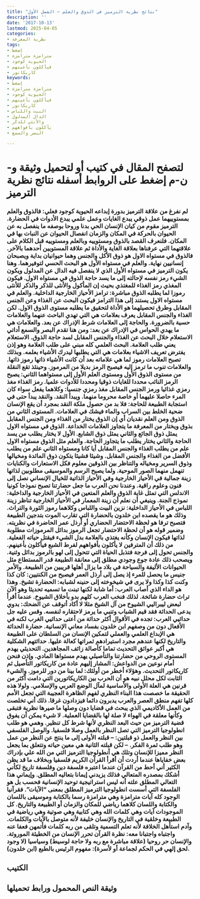 ```yaml
---
title: "نتائج نظرية الترميز في الذوق والعلم – الفصل الأول"
description: ''
date: '2017-10-13'
lastmod: 2025-04-05
categories:
- نظرية المعرفة
tags:
- إضغط
- مترامزة مترامزة
- الحيوية كوجود
- فيأكلون بأعينهم
- كاريكاتور
keywords:
- إضغط
- مترامزة مترامزة
- الحيوية كوجود
- فيأكلون بأعينهم
- كاريكاتور
- البيت واللباس
- الدال المدلول
- والأنثى للذكر
- يأكلون بأفواههم
- البصر والسمع

---
```

# **لتصفح المقال في كتيب أو لتحميل وثيقة و-ن-م إضغط على الروابط أسفله** **نتائج نظرية الترميز**

### لم نفرغ من علاقة الترميز بدورة إبداعه الحيوية كوجود فعلي: فالذوق والعلم بمستوييهما عمل ذوقي يبدع الغايات وعمل علمي يبدع الأدوات في الحضارة. الترميز مقوم من كيان الإنسان الحي بدنا وروحا بوصفه ما ينفصل به عن الحيوان بالحركة في المكان والزمان انفصال الحيوان عن النبات بها في المكان. فلنعرف القصد بالذوق ومستوييه وبالعلم ومستوييه قبل الكلام على علاقتهما التي عرفناها بعلاقة الغاية والأداة ثم علاقة المستويين أحدهما بالآخر. فالذوق في مستواه الاول هو ذوق الأكل والجنس وهما حيوانيان بداية ويصبحان إنسانيين نهاية. والعلم في مستواه الأول هو البحث الحسي لتوفيرهما. وهنا يكون الترميز في مستواه الأول الذي لا ينفصل فيه الدال عن المدلول ويكون الشيء رمز نفسه لإحالته إلى ما يسد حاجة الذوق في مستواه الاول. فيكون المغذي رمز الغذاء للمغتذي بحيث إن المأكول والأنثى للذكر والذكر للأنثى رموزا لما يطلبه الذوق مباشرة: ترامز الأحياز الخارجية الداخلية. والعلم في مستواه الاول يستند إلى هذا الترامز فيكون البحث عن الغذاء وعن الجنس المقابل وطرق تحصيلهما هو الأداة لتحقيق ما يطلبه مستوى الذوق الاول. لكن الغذاء والجنس المقابل يعرف بعلامات هي التي تهدي الباحث عنهما والعلامات حسية بالضرورة. والحاجة إلى العلامات شرط الإدراك عن بعد. والعلامات هي ما يهدي الحواس في الإدراك عن بعد: ومن هنا تقدم البصر والسمع أداتي الاستعلام خلال البحث عن الغذاء والجنس المقابل لسد حاجة الذوق. الاستعلام يعني طلب العلامة. البحث العلمي كله مبني على طلب العلامة وهو إذن يفترض تعريف الاشياء بعلامات هي التي يطلبها ليدرك الأشياء بعلمه. وبذلك تصبح العلامات رموز لما هي علاماته بعد أن كانت الأشياء ذاتها رموز ذاتها. والعلامات تنوب ما ترمز إليه فيصبح الرمز بديلا من المرموز. وحينئذ تقع النقلة من مستوى الذوق الأول ومستوى العلم الأول إلى مستواهما الثاني: يصبح الرمز النائب محددا للغايات ذوقيا ومحددا للأدوات علميا. رمز الغذاء مغذ رمزي غذائيا ورمز الجنس المقابل مغذ رمزي جنسيا: وكلاهما يفعل سواء كان المرء حاصلا عليهما أو خاصة محروما منهما. ويبدأ النقد. والنقد يبدأ حتى في استجابة الطبيعة للحاجة: فلا بد من حصول ملكة النقد بمجرد أن يقع الإنسان ضحية الخلط بين السراب والماء فيشك في العلامات. المستوى الثاني من الذوق ومن العلم نقديان أي إن الذوق يختار من الغذاء ومن الجنس المقابل بذوق ويختار من المعرفة ما يتجاوز العلامات الخداعة. الذوق في مستواه الاول يمثل ذوق الجائع والثاني يمثل ذوق الشابع. الأول لا يختار يطلب من يسد الحاجة والثاني يختار يطلب ما يتجاوز الحاجة. والعلم مثل الذوق مستواه الاول علم من يطلب الغذاء والجنس المقابل أيا كانا ومستواه الثاني علم من يطلب الأفضل من الغذاء والجنس المقابل. وشيئا فشيئا يتكون ذوق المائدة ومخيالها وذوق السرير ومخياله والتناظر بين الذوقين معلوم فكل الاستعارات والكنايات تنهمل منهما الصور الموحية. ولما يصبح الرسم والموسيقى مطلوبين لذاتها زينة جمالية في الأحياز الخارجية وفي الأحياز الذاتية للخيال الإنساني نصل إلى فنون وعلوم راقية. وعندنا نحن العرب ما جعل حضارتنا تصبح نموذجا كونيا الاندلس التي تمثل غاية الذوق والعلم المتعين في الأحياز الخارجية والداخلية: نموذج الجنة. وينبغي أن نعلم أن زينة المعمار في الأحياز الخارجية تناظر زينة اللباس في الأحياز الداخلية: نزين البيت واللباس وكلاهما رموز الثورة والتراث. وذلك هو ما يقصده ابن خلدون بالحضارة التي تقارب الموت بتدجين الطبيعة فتصبح ترفا هو لحظة الاحتضار الحضاري أو أرذل عمر الحاضرة في نظريته. وضمير قوله هو أن لحظة الاحتضار تجعل الرموز بدائل المرموزات مطلوبة لذاتها فيكون الإنسان وكأنه يغتذي بالعلامة بدل الشيء فيقتل حياته الفعلية. من ذلك أن المترفين لا يأكلون بأفواههم لفرط الشبع فيأكلون بأعينهم. والجنس تحول إلى فرجة فتذبل الحياة التي تتحول إلى لهو بالرموز بدائل وثنية. ويصحب ذلك عادة جوع وجودي مطلق إلى معانقة الطبيعة قدر المستطاع مثل الحيوانات الأليفة والسياحة في بلاد ما يزال أهلها قريبين من الطبيعة. والأمر جنيس ما يحصل للمرء إذ يصل إلى أرذل العمر فيصبح من الكنتيين: كان كذا وكنت كذا وكذا ولا يرى في شيخوخته إلى حنينه لشبابه: الحضارة تشيخ. وهذا هو الداء الذي أصاب العرب: أما شابة لكنها تبنت ما تسميه تحديثا وهو الآن تراث حضارة شائخة. لذلك فنخب العرب كلهم بدو بأخلاق الشيوخ. عندما أقرأ لبعض ليبراليي الشيوخ من آل الشيخ مثلا لا أكاد أتوقف عن الضحك: بدوي يدعى الحداثة فقد قيم الشباب وتنبي ما يرمز لاحتقاره لنفسه. وقس عليه جل حداثيي العرب: تجده في الأقوال أكثر حداثة من أعتى حداثيي الغرب لكنه في الأفعال دون من وصفهم ابن خلدون بفساد معاني الإنسانية. حضارة الحداثة هي الإبداع العلمي والعملي لتمكين الإنسان من السلطان على الطبيعة والتاريخ لكنها عندهم مجرد استيرادهم ثمراتها كعالة عليها. حداثتهم الشكلية هي أكبر عوائق التحديث تماما كأصالة زائف المجاهدين. التحديثي يهدم المستوى الروحي من حضارتنا والتأصيلي يهدم مستواها المادي. وإذن فنحن أمام نوعين من الدواعش: المشار إليهم عادة من كاريكاتور التأصيل ثم كاريكاتور التحديث. وهؤلاء أخطر من أولئك: لما بينا من دور للرموز. والشيء الثابت لكل محلل نبيه هو أن الحرب بين الكاريكاتورين التي دامت أكثر من قرنين هي العلة الأولى والأساسية لمآل الوضع العربي والإسلامي. ولولا هذه الحقيقة ما خصصت هذا البناء النظري لفهم الظاهرة العجيبة التي تجعل الأمم كلها تفهم منطق العصر والعرب يدبرون دائما فيزدادون غرقا. ذلك أني تخلصت من العمل الأكاديمي الذي يبحث في قضايا دون وصلها ما صيرها نظرية فتبقى وكأنها معلقة في الهواء لا صلة لها بالقضايا العملية. لا شيء يمكن أن يفوق قضية الترميز من حيث البعد النظري لأنها شرط كل تنظير. وهمي هو طلب انطولوجيا الترميز التي تصل النظر بالعمل وصلا فلسفيا. والوصل الفلسفي بين النظر والعمل ذو قبلتين: – قبلته الأولى إلى ما ينتج عن النظر من عمل وهو طلب ثمرة الفكر. – لكن قبلته الثانية هي معين حياته وتتعلق بما يجعل النظر مميزا للإنسان وتلك هي أنطولوجيا الترميز التي من الله علي بإدراك بعض خفاياها عندما أردت أن أقرأ القرآن الكريم فلسفيا وبخلاف ما قد يظن الكثير أني أحط من القرآن عندما اعتبره فلسفة دين وفلسفة تاريخ لكأني أشكك بمصدره المتعالي فذلك يزيدني إيمانا بتعاليه المطلق. وإيماني هذا التعالي المطلق علته أنه ليس استراتيجية توحيد الإنسانية فحسب بل هو الفلسفة التي أسست انطولوجيا الترميز المطلق بمعنى “الآيات”. فقرآنيا الوجود كله آيات مترامزة وهي مترامزة رسما بالكتابة وموسيقى باللسان والكتابة واللسان كلاهما رياضي للمكان والزمان أو الطبيعة والتاريخ. كل الموجودات آيات وهي كلمات الله وهي كتابية وهي صوتية وهي رياضية في الطبيعة وخلقية في التاريخ والإنسان خليفة لأنه متوصل بالآيات والكلمات. وآدم استأهل الخلافة لأنه تعلم التسمية وتلقى من ربه كلمات فأتمهن فعفا عنه واجتباه واجتبانا معه: نظرة القرآن تحرر الإنسان من الخطيئة الموروثة. والإنسان حر روحيا (علاقة مباشرة مع ربه ولا حاجة لوسيط) وسياسيا (لا وجود لحق إلهي في الحكم لجماعة أو لأسرة): مفهوم الرئيس بالطبع (ابن خلدون).

## الكتيب

## وثيقة النص المحمول ورابط تحميلها

###
